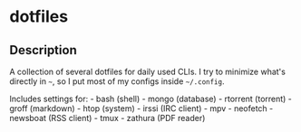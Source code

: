 # dotfiles

## Description

A collection of several dotfiles for daily used CLIs. I try to minimize what's directly
in `~`, so I put most of my configs inside `~/.config`.

Includes settings for:
    - bash (shell)
    - mongo (database)
    - rtorrent (torrent)
    - groff (markdown)
    - htop (system)
    - irssi (IRC client)
    - mpv
    - neofetch
    - newsboat (RSS client)
    - tmux
    - zathura (PDF reader)
